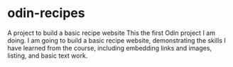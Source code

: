 # odin-recipes
A project to build a basic recipe website
This the first Odin project I am doing. I am going to build a basic recipe website, demonstrating the skills I have learned from the course, including embedding links and images, listing, and basic text work.
